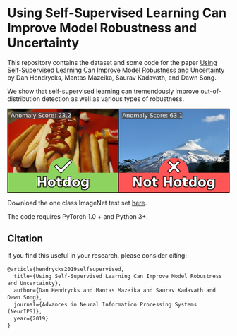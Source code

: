 # Using Self-Supervised Learning Can Improve Model Robustness and Uncertainty

This repository contains the dataset and some code for the paper [Using Self-Supervised Learning Can Improve Model Robustness and Uncertainty](https://arxiv.org/abs/1906.12340) by Dan Hendrycks, Mantas Mazeika, Saurav Kadavath, and Dawn Song.

We show that self-supervised learning can tremendously improve out-of-distribution detection as well as various types of robustness.

<img align="center" src="not_hotdog.png" width="750">

Download the one class ImageNet test set [here](https://drive.google.com/file/d/13xzVuQMEhSnBRZr-YaaO08coLU2dxAUq/view?usp=sharing).

The code requires PyTorch 1.0 + and Python 3+.

## Citation

If you find this useful in your research, please consider citing:

    @article{hendrycks2019selfsupervised,
      title={Using Self-Supervised Learning Can Improve Model Robustness and Uncertainty},
      author={Dan Hendrycks and Mantas Mazeika and Saurav Kadavath and Dawn Song},
      journal={Advances in Neural Information Processing Systems (NeurIPS)},
      year={2019}
    }
